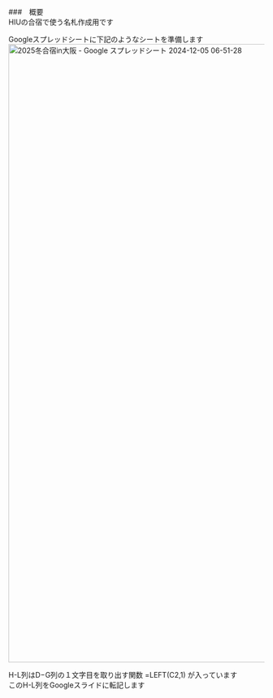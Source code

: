 ###　概要 <br>
HIUの合宿で使う名札作成用です

Googleスプレッドシートに下記のようなシートを準備します
<img width="1219" alt="2025冬合宿in大阪 - Google スプレッドシート 2024-12-05 06-51-28" src="https://github.com/user-attachments/assets/9f79a1dd-0c7f-4f18-8b9a-af25f155bb04">

H-L列はD−G列の１文字目を取り出す関数 =LEFT(C2,1) が入っています<br>
このH-L列をGoogleスライドに転記します<br>

